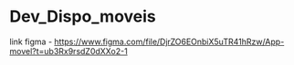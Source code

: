 # Dev_Dispo_moveis

link figma - https://www.figma.com/file/DjrZO6EOnbiX5uTR41hRzw/App-movel?t=ub3Rx9rsdZ0dXXo2-1
